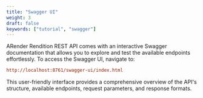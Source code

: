 ```yaml
---
title: "Swagger UI"
weight: 3
draft: false
keywords: ["tutorial", "swagger"]
---
```


ARender Rendition REST API comes with an interactive Swagger documentation that allows you to explore and test the available endpoints effortlessly. To access the Swagger UI, navigate to: 

```cfg
http://localhost:8761/swagger-ui/index.html
```

This user-friendly interface provides a comprehensive overview of the API's structure, available endpoints, request parameters, and response formats.